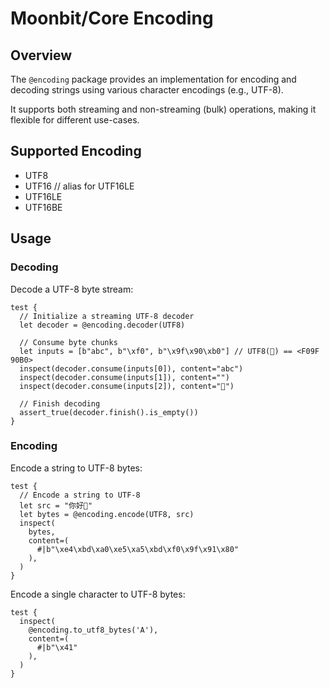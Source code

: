 # Moonbit/Core Encoding

## Overview

The `@encoding` package provides an implementation for encoding and decoding
strings using various character encodings (e.g., UTF-8).

It supports both streaming and non-streaming (bulk) operations, making it
flexible for different use-cases.

## Supported Encoding

- UTF8
- UTF16 // alias for UTF16LE
- UTF16LE
- UTF16BE

## Usage

### Decoding

Decode a UTF-8 byte stream:

```moonbit
test {
  // Initialize a streaming UTF-8 decoder
  let decoder = @encoding.decoder(UTF8)

  // Consume byte chunks
  let inputs = [b"abc", b"\xf0", b"\x9f\x90\xb0"] // UTF8(🐰) == <F09F 90B0>
  inspect(decoder.consume(inputs[0]), content="abc")
  inspect(decoder.consume(inputs[1]), content="")
  inspect(decoder.consume(inputs[2]), content="🐰")

  // Finish decoding
  assert_true(decoder.finish().is_empty())
}
```

### Encoding

Encode a string to UTF-8 bytes:

```moonbit
test {
  // Encode a string to UTF-8
  let src = "你好👀"
  let bytes = @encoding.encode(UTF8, src)
  inspect(
    bytes,
    content=(
      #|b"\xe4\xbd\xa0\xe5\xa5\xbd\xf0\x9f\x91\x80"
    ),
  )
}
```

Encode a single character to UTF-8 bytes:

```moonbit
test {
  inspect(
    @encoding.to_utf8_bytes('A'),
    content=(
      #|b"\x41"
    ),
  )
}
```
